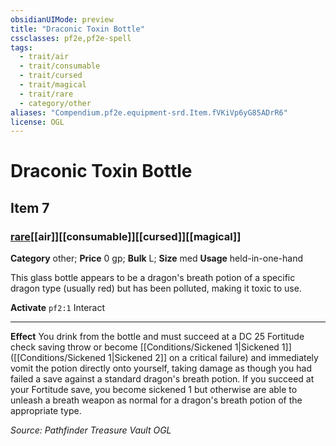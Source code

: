```yaml
---
obsidianUIMode: preview
title: "Draconic Toxin Bottle"
cssclasses: pf2e,pf2e-spell
tags:
  - trait/air
  - trait/consumable
  - trait/cursed
  - trait/magical
  - trait/rare
  - category/other
aliases: "Compendium.pf2e.equipment-srd.Item.fVKiVp6yG85ADrR6"
license: OGL
---
```

# Draconic Toxin Bottle
## Item 7
### [rare](rare "Rare Rarity Trait")[[air]][[consumable]][[cursed]][[magical]]

**Category** other; 
**Price** 0 gp; 
**Bulk** L; **Size** med
**Usage** held-in-one-hand

This glass bottle appears to be a dragon's breath potion of a specific dragon type (usually red) but has been polluted, making it toxic to use.

**Activate** `pf2:1` Interact

* * *

**Effect** You drink from the bottle and must succeed at a DC 25 Fortitude check saving throw or become [[Conditions/Sickened 1|Sickened 1]] ([[Conditions/Sickened 1|Sickened 2]] on a critical failure) and immediately vomit the potion directly onto yourself, taking damage as though you had failed a save against a standard dragon's breath potion. If you succeed at your Fortitude save, you become sickened 1 but otherwise are able to unleash a breath weapon as normal for a dragon's breath potion of the appropriate type.

*Source: Pathfinder Treasure Vault*
*OGL*